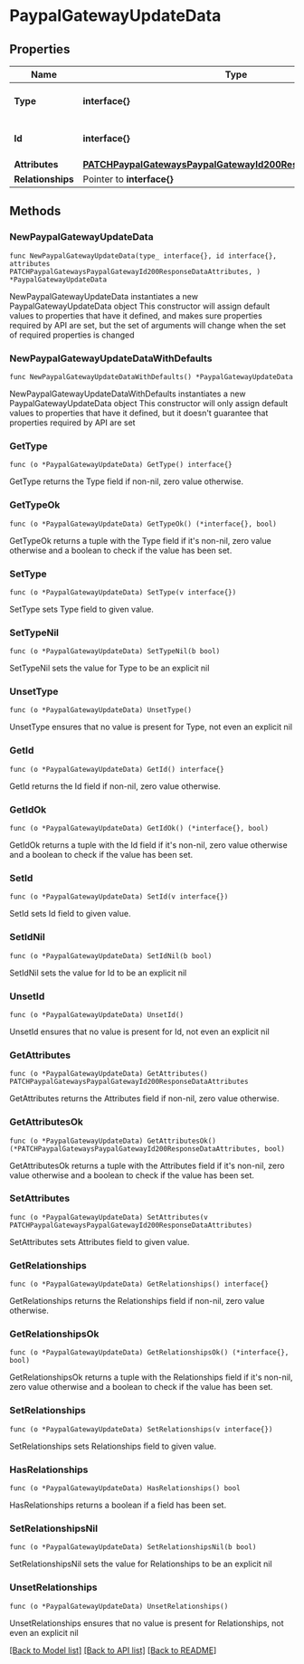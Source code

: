 # PaypalGatewayUpdateData

## Properties

Name | Type | Description | Notes
------------ | ------------- | ------------- | -------------
**Type** | **interface{}** | The resource&#39;s type | 
**Id** | **interface{}** | The resource&#39;s id | 
**Attributes** | [**PATCHPaypalGatewaysPaypalGatewayId200ResponseDataAttributes**](PATCHPaypalGatewaysPaypalGatewayId200ResponseDataAttributes.md) |  | 
**Relationships** | Pointer to **interface{}** |  | [optional] 

## Methods

### NewPaypalGatewayUpdateData

`func NewPaypalGatewayUpdateData(type_ interface{}, id interface{}, attributes PATCHPaypalGatewaysPaypalGatewayId200ResponseDataAttributes, ) *PaypalGatewayUpdateData`

NewPaypalGatewayUpdateData instantiates a new PaypalGatewayUpdateData object
This constructor will assign default values to properties that have it defined,
and makes sure properties required by API are set, but the set of arguments
will change when the set of required properties is changed

### NewPaypalGatewayUpdateDataWithDefaults

`func NewPaypalGatewayUpdateDataWithDefaults() *PaypalGatewayUpdateData`

NewPaypalGatewayUpdateDataWithDefaults instantiates a new PaypalGatewayUpdateData object
This constructor will only assign default values to properties that have it defined,
but it doesn't guarantee that properties required by API are set

### GetType

`func (o *PaypalGatewayUpdateData) GetType() interface{}`

GetType returns the Type field if non-nil, zero value otherwise.

### GetTypeOk

`func (o *PaypalGatewayUpdateData) GetTypeOk() (*interface{}, bool)`

GetTypeOk returns a tuple with the Type field if it's non-nil, zero value otherwise
and a boolean to check if the value has been set.

### SetType

`func (o *PaypalGatewayUpdateData) SetType(v interface{})`

SetType sets Type field to given value.


### SetTypeNil

`func (o *PaypalGatewayUpdateData) SetTypeNil(b bool)`

 SetTypeNil sets the value for Type to be an explicit nil

### UnsetType
`func (o *PaypalGatewayUpdateData) UnsetType()`

UnsetType ensures that no value is present for Type, not even an explicit nil
### GetId

`func (o *PaypalGatewayUpdateData) GetId() interface{}`

GetId returns the Id field if non-nil, zero value otherwise.

### GetIdOk

`func (o *PaypalGatewayUpdateData) GetIdOk() (*interface{}, bool)`

GetIdOk returns a tuple with the Id field if it's non-nil, zero value otherwise
and a boolean to check if the value has been set.

### SetId

`func (o *PaypalGatewayUpdateData) SetId(v interface{})`

SetId sets Id field to given value.


### SetIdNil

`func (o *PaypalGatewayUpdateData) SetIdNil(b bool)`

 SetIdNil sets the value for Id to be an explicit nil

### UnsetId
`func (o *PaypalGatewayUpdateData) UnsetId()`

UnsetId ensures that no value is present for Id, not even an explicit nil
### GetAttributes

`func (o *PaypalGatewayUpdateData) GetAttributes() PATCHPaypalGatewaysPaypalGatewayId200ResponseDataAttributes`

GetAttributes returns the Attributes field if non-nil, zero value otherwise.

### GetAttributesOk

`func (o *PaypalGatewayUpdateData) GetAttributesOk() (*PATCHPaypalGatewaysPaypalGatewayId200ResponseDataAttributes, bool)`

GetAttributesOk returns a tuple with the Attributes field if it's non-nil, zero value otherwise
and a boolean to check if the value has been set.

### SetAttributes

`func (o *PaypalGatewayUpdateData) SetAttributes(v PATCHPaypalGatewaysPaypalGatewayId200ResponseDataAttributes)`

SetAttributes sets Attributes field to given value.


### GetRelationships

`func (o *PaypalGatewayUpdateData) GetRelationships() interface{}`

GetRelationships returns the Relationships field if non-nil, zero value otherwise.

### GetRelationshipsOk

`func (o *PaypalGatewayUpdateData) GetRelationshipsOk() (*interface{}, bool)`

GetRelationshipsOk returns a tuple with the Relationships field if it's non-nil, zero value otherwise
and a boolean to check if the value has been set.

### SetRelationships

`func (o *PaypalGatewayUpdateData) SetRelationships(v interface{})`

SetRelationships sets Relationships field to given value.

### HasRelationships

`func (o *PaypalGatewayUpdateData) HasRelationships() bool`

HasRelationships returns a boolean if a field has been set.

### SetRelationshipsNil

`func (o *PaypalGatewayUpdateData) SetRelationshipsNil(b bool)`

 SetRelationshipsNil sets the value for Relationships to be an explicit nil

### UnsetRelationships
`func (o *PaypalGatewayUpdateData) UnsetRelationships()`

UnsetRelationships ensures that no value is present for Relationships, not even an explicit nil

[[Back to Model list]](../README.md#documentation-for-models) [[Back to API list]](../README.md#documentation-for-api-endpoints) [[Back to README]](../README.md)


